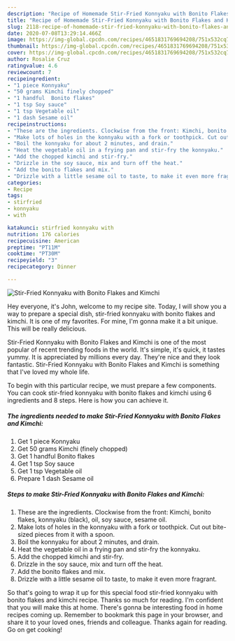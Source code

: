 ```yaml
---
description: "Recipe of Homemade Stir-Fried Konnyaku with Bonito Flakes and Kimchi"
title: "Recipe of Homemade Stir-Fried Konnyaku with Bonito Flakes and Kimchi"
slug: 2118-recipe-of-homemade-stir-fried-konnyaku-with-bonito-flakes-and-kimchi
date: 2020-07-08T13:29:14.466Z
image: https://img-global.cpcdn.com/recipes/4651831769694208/751x532cq70/stir-fried-konnyaku-with-bonito-flakes-and-kimchi-recipe-main-photo.jpg
thumbnail: https://img-global.cpcdn.com/recipes/4651831769694208/751x532cq70/stir-fried-konnyaku-with-bonito-flakes-and-kimchi-recipe-main-photo.jpg
cover: https://img-global.cpcdn.com/recipes/4651831769694208/751x532cq70/stir-fried-konnyaku-with-bonito-flakes-and-kimchi-recipe-main-photo.jpg
author: Rosalie Cruz
ratingvalue: 4.6
reviewcount: 7
recipeingredient:
- "1 piece Konnyaku"
- "50 grams Kimchi finely chopped"
- "1 handful  Bonito flakes"
- "1 tsp Soy sauce"
- "1 tsp Vegetable oil"
- "1 dash Sesame oil"
recipeinstructions:
- "These are the ingredients. Clockwise from the front: Kimchi, bonito flakes, konnyaku (black), oil, soy sauce, sesame oil."
- "Make lots of holes in the konnyaku with a fork or toothpick. Cut out bite-sized pieces from it with a spoon."
- "Boil the konnyaku for about 2 minutes, and drain."
- "Heat the vegetable oil in a frying pan and stir-fry the konnyaku."
- "Add the chopped kimchi and stir-fry."
- "Drizzle in the soy sauce, mix and turn off the heat."
- "Add the bonito flakes and mix."
- "Drizzle with a little sesame oil to taste, to make it even more fragrant."
categories:
- Recipe
tags:
- stirfried
- konnyaku
- with

katakunci: stirfried konnyaku with 
nutrition: 176 calories
recipecuisine: American
preptime: "PT11M"
cooktime: "PT30M"
recipeyield: "3"
recipecategory: Dinner

---
```



![Stir-Fried Konnyaku with Bonito Flakes and Kimchi](https://img-global.cpcdn.com/recipes/4651831769694208/751x532cq70/stir-fried-konnyaku-with-bonito-flakes-and-kimchi-recipe-main-photo.jpg)

Hey everyone, it's John, welcome to my recipe site. Today, I will show you a way to prepare a special dish, stir-fried konnyaku with bonito flakes and kimchi. It is one of my favorites. For mine, I'm gonna make it a bit unique. This will be really delicious.

Stir-Fried Konnyaku with Bonito Flakes and Kimchi is one of the most popular of recent trending foods in the world. It's simple, it's quick, it tastes yummy. It is appreciated by millions every day. They're nice and they look fantastic. Stir-Fried Konnyaku with Bonito Flakes and Kimchi is something that I've loved my whole life.




To begin with this particular recipe, we must prepare a few components. You can cook stir-fried konnyaku with bonito flakes and kimchi using 6 ingredients and 8 steps. Here is how you can achieve it.

<!--inarticleads1-->

##### The ingredients needed to make Stir-Fried Konnyaku with Bonito Flakes and Kimchi:

1. Get 1 piece Konnyaku
1. Get 50 grams Kimchi (finely chopped)
1. Get 1 handful  Bonito flakes
1. Get 1 tsp Soy sauce
1. Get 1 tsp Vegetable oil
1. Prepare 1 dash Sesame oil




<!--inarticleads2-->

##### Steps to make Stir-Fried Konnyaku with Bonito Flakes and Kimchi:

1. These are the ingredients. Clockwise from the front: Kimchi, bonito flakes, konnyaku (black), oil, soy sauce, sesame oil.
1. Make lots of holes in the konnyaku with a fork or toothpick. Cut out bite-sized pieces from it with a spoon.
1. Boil the konnyaku for about 2 minutes, and drain.
1. Heat the vegetable oil in a frying pan and stir-fry the konnyaku.
1. Add the chopped kimchi and stir-fry.
1. Drizzle in the soy sauce, mix and turn off the heat.
1. Add the bonito flakes and mix.
1. Drizzle with a little sesame oil to taste, to make it even more fragrant.




So that's going to wrap it up for this special food stir-fried konnyaku with bonito flakes and kimchi recipe. Thanks so much for reading. I'm confident that you will make this at home. There's gonna be interesting food in home recipes coming up. Remember to bookmark this page in your browser, and share it to your loved ones, friends and colleague. Thanks again for reading. Go on get cooking!

